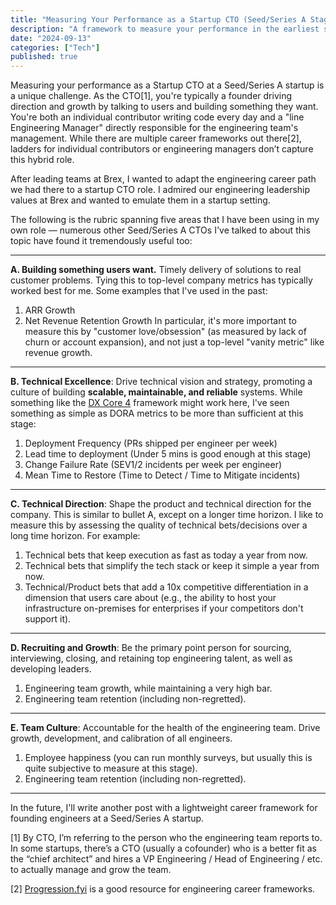 ```yaml
---
title: "Measuring Your Performance as a Startup CTO (Seed/Series A Stage)"
description: "A framework to measure your performance in the earliest stages"
date: "2024-09-13"
categories: ["Tech"]
published: true
---
```


Measuring your performance as a Startup CTO at a Seed/Series A startup is a unique challenge. As the CTO[1], you're typically a founder driving direction and growth by talking to users and building something they want. You're both an individual contributor writing code every day and a "line Engineering Manager" directly responsible for the engineering team's management. While there are multiple career frameworks out there[2], ladders for individual contributors or engineering managers don’t capture this hybrid role.

After leading teams at Brex, I wanted to adapt the engineering career path we had there to a startup CTO role. I admired our engineering leadership values at Brex and wanted to emulate them in a startup setting.

The following is the rubric spanning five areas that I have been using in my own role — numerous other Seed/Series A CTOs I've talked to about this topic have found it tremendously useful too:

---

**A. Building something users want.** Timely delivery of solutions to real customer problems. Tying this to top-level company metrics has typically worked best for me. Some examples that I've used in the past:
1. ARR Growth
2. Net Revenue Retention Growth
In particular, it's more important to measure this by "customer love/obsession" (as measured by lack of churn or account expansion), and not just a top-level "vanity metric" like revenue growth.

---

**B. Technical Excellence**: Drive technical vision and strategy, promoting a culture of building **scalable, maintainable, and reliable** systems. While something like the [DX Core 4](https://getdx.com/research/measuring-developer-productivity-with-the-dx-core-4/) framework might work here, I've seen something as simple as DORA metrics to be more than sufficient at this stage:
1. Deployment Frequency (PRs shipped per engineer per week)
2. Lead time to deployment (Under 5 mins is good enough at this stage)
3. Change Failure Rate (SEV1/2 incidents per week per engineer)
4. Mean Time to Restore (Time to Detect / Time to Mitigate incidents)

---

**C. Technical Direction**: Shape the product and technical direction for the company. This is similar to bullet A, except on a longer time horizon. I like to measure this by assessing the quality of technical bets/decisions over a long time horizon. For example:
1. Technical bets that keep execution as fast as today a year from now.
2. Technical bets that simplify the tech stack or keep it simple a year from now.
3. Technical/Product bets that add a 10x competitive differentiation in a dimension that users care about (e.g., the ability to host your infrastructure on-premises for enterprises if your competitors don't support it).

---

**D. Recruiting and Growth**: Be the primary point person for sourcing, interviewing, closing, and retaining top engineering talent, as well as developing leaders. 
1. Engineering team growth, while maintaining a very high bar.
2. Engineering team retention (including non-regretted).

---

**E. Team Culture**: Accountable for the health of the engineering team. Drive growth, development, and calibration of all engineers.

1. Employee happiness (you can run monthly surveys, but usually this is quite subjective to measure at this stage).
2. Engineering team retention (including non-regretted).

---

In the future, I'll write another post with a lightweight career framework for founding engineers at a Seed/Series A startup.

[1] By CTO, I’m referring to the person who the engineering team reports to. In some startups, there’s a CTO (usually a cofounder) who is a better fit as the “chief architect” and hires a VP Engineering / Head of Engineering / etc. to actually manage and grow the team.

[2] [Progression.fyi](https://progression.fyi/) is a good resource for engineering career frameworks.